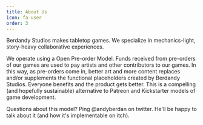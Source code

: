 ```yaml
---
title: About Us
icon: fa-user
order: 3
---
```


Berdandy Studios makes tabletop games. We specialize in mechanics-light, story-heavy collaborative experiences.

We operate using a Open Pre-order Model. Funds received from pre-orders of our games are used to pay artists and other contributors to our games. In this way, as pre-orders come in, better art and more content replaces and/or supplements the functional placeholders created by Berdandy Studios. Everyone benefits and the product gets better. This is a compelling (and hopefully sustainable) alternative to Patreon and Kickstarter models of game development.

Questions about this model? Ping @andyberdan on twitter. He'll be happy to talk about it (and how it's implementable on itch).
